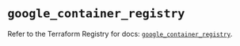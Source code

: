 # `google_container_registry`

Refer to the Terraform Registry for docs: [`google_container_registry`](https://registry.terraform.io/providers/hashicorp/google/6.10.0/docs/resources/container_registry).
